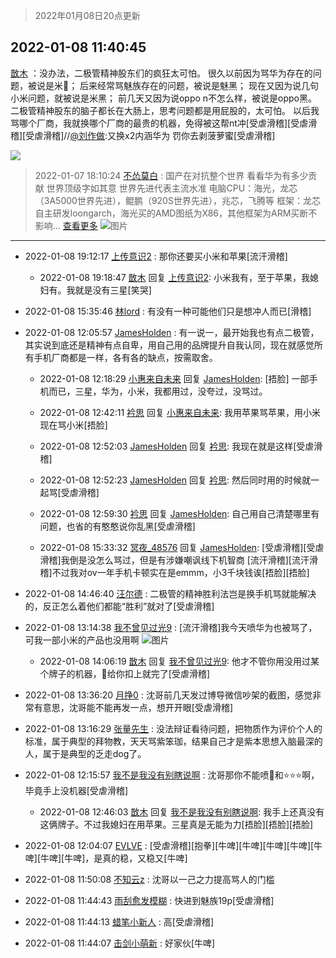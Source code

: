> 2022年01月08日20点更新
<link rel="stylesheet" href="https://cdn.jsdelivr.net/gh/taotie6/sampleJSON@main/css/photo_show.css">
<meta name="referrer" content="no-referrer" />


 ## 2022-01-08 11:40:45 

 [㪚木](https://www.coolapk.com/feed/32676029?shareKey=OTBjYjU4ZmQwMmUzNjFkOTBjODI~) ：没办法，二极管精神股东们的疯狂太可怕。
很久以前因为骂华为存在的问题，被说是米🐒；
后来经常骂魅族存在的问题，被说是魅黑；
现在又因为说几句小米问题，就被说是米黑；
前几天又因为说oppo n不怎么样，被说是oppo黑。
二极管精神股东的脑子都长在大肠上，思考问题都是用屁股的<!--break-->，太可怕。
以后我骂哪个厂商，我就换哪个厂商的最贵的机器，免得被这帮nt冲[受虐滑稽][受虐滑稽][受虐滑稽]//<a class="feed-link-uname" href="/u/刘作做">@刘作做</a>:又换x2内涵华为 罚你去剥菠萝蜜[受虐滑稽] 

<div class="album">
<img class="img-item" src="https://image.coolapk.com/feed/2021/1220/22/1081091_7a24cd7c_1476_9631_770@300x300.gif" />
</div>

> 2022-01-07 18:10:24 
> [不怂莫白](https://www.coolapk.com/feed/32662312?shareKey=MWYxNWI4NjY0Y2E0NjFkOTBjODI~) : 国产在对抗整个世界 看看华为有多少贡献 世界顶级字如其意 世界先进代表主流水准 电脑CPU：海光，龙芯（3A5000世界先进），鲲鹏（920S世界先进），兆芯，飞腾等 框架：龙芯自主研发loongarch，海光买的AMD图纸为X86，其他框架为ARM买断不影响... <a href="">查看更多</a> 
![图片](https://image.coolapk.com/feed/2022/0107/18/3447512_f6ee46de_0222_1213_779@1080x810.jpeg)

 ------- 

- 2022-01-08 19:12:17 [上传意识2](uid=17534726) : 那你还要买小米和苹果[流汗滑稽] 

    - 2022-01-08 19:18:47 [㪚木](uid=1081091) 回复 [上传意识2](uid=17534726): 小米我有，至于苹果，我媳妇有。我就是没有三星[笑哭] 

- 2022-01-08 15:35:46 [林lord](uid=1390402) : 有没有一种可能他们只是想冲人而已[滑稽] 

- 2022-01-08 12:05:57 [JamesHolden](uid=3484763) : 有一说一，最开始我也有点二极管，其实说到底还是精神有点自卑，用自己用的品牌提升自我认同，现在就感觉所有手机厂商都是一样，各有各的缺点，按需取舍。 

    - 2022-01-08 12:18:29 [小惠来自未来](uid=847097) 回复 [JamesHolden](uid=3484763): [捂脸]  一部手机而已，三星，华为，小米，我都用过，没夸过，没骂过。 

    - 2022-01-08 12:42:11 [衿思](uid=5320859) 回复 [小惠来自未来](uid=847097): 我用苹果骂苹果，用小米现在骂小米[捂脸] 

    - 2022-01-08 12:52:03 [JamesHolden](uid=3484763) 回复 [衿思](uid=5320859): 我现在就是这样[受虐滑稽] 

    - 2022-01-08 12:52:23 [JamesHolden](uid=3484763) 回复 [衿思](uid=5320859): 然后同时用的时候就一起骂[受虐滑稽] 

    - 2022-01-08 12:59:30 [衿思](uid=5320859) 回复 [JamesHolden](uid=3484763): 自己用自己清楚哪里有问题，也省的有憨憨说你乱黑[受虐滑稽] 

    - 2022-01-08 15:33:32 [冥夜_48576](uid=2739572) 回复 [JamesHolden](uid=3484763): [受虐滑稽][受虐滑稽]我倒是没怎么骂过，但是有涉嫌嘲讽线下机智商
[流汗滑稽][流汗滑稽]不过我对ov一年手机卡顿实在是emmm，小3千块钱诶[捂脸][捂脸] 

- 2022-01-08 14:46:40 [汪尔德](uid=1595236) : 二极管的精神胜利法岂是换手机骂就能解决的，反正怎么着他们都能“胜利”就对了[受虐滑稽] 

- 2022-01-08 13:14:38 [我不曾见过光9](uid=1784401) : [流汗滑稽]我今天喷华为也被骂了，可我一部小米的产品也没用啊 ![图片](https://image.coolapk.com/feed/2022/0108/13/1784401_a072be9c_8876_7726_757@1440x1135.jpeg)

    - 2022-01-08 14:06:19 [㪚木](uid=1081091) 回复 [我不曾见过光9](uid=1784401): 他才不管你用没用过某个牌子的机器，🎩给你扣上就完了[受虐滑稽] 

- 2022-01-08 13:36:20 [月挣0](uid=2517331) : 沈哥前几天发过博导微信吵架的截图，感觉非常有意思，沈哥能不能再发一点，想开开眼[受虐滑稽] 

- 2022-01-08 13:16:29 [张量先生](uid=2944906) : 没法辩证看待问题，把物质作为评价个人的标准，属于典型的拜物教，天天骂紫笨珈，结果自己才是紫本思想入脑最深的人，属于是典型的乏走dog了。 

- 2022-01-08 12:15:57 [我不是我没有别瞎说啊](uid=2231912) : 沈哥那你不能喷🍎和⭐⭐⭐啊，毕竟手上没机器[受虐滑稽] 

    - 2022-01-08 12:46:03 [㪚木](uid=1081091) 回复 [我不是我没有别瞎说啊](uid=2231912): 我手上还真没有这俩牌子。不过我媳妇在用苹果。三星真是无能为力[捂脸][捂脸][捂脸] 

- 2022-01-08 12:04:07 [EVLVE](uid=624501) : [受虐滑稽][抱拳][牛啤][牛啤][牛啤][牛啤][牛啤][牛啤][牛啤]，是真的稳，又稳又[牛啤] 

- 2022-01-08 11:50:08 [不知云z](uid=5657858) : 沈哥以一己之力提高骂人的门槛 

- 2022-01-08 11:44:43 [雨刮愈发模糊](uid=994676) : 快进到魅族19p[受虐滑稽] 

- 2022-01-08 11:44:13 [蜡笔小新人](uid=4236945) : 高[受虐滑稽] 

- 2022-01-08 11:44:07 [击剑小萌新](uid=3435660) : 好家伙[牛啤] 


